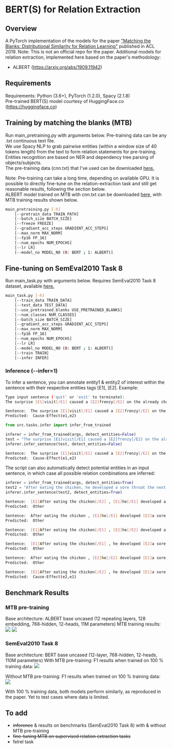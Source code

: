 # BERT(S) for Relation Extraction

## Overview
A PyTorch implementation of the models for the paper ["Matching the Blanks: Distributional Similarity for Relation Learning"](https://arxiv.org/pdf/1906.03158.pdf) published in ACL 2019. Note: This is not an official repo for the paper.
Additional models for relation extraction, implemented here based on the paper's methodology:
- ALBERT (https://arxiv.org/abs/1909.11942)

## Requirements
Requirements: Python (3.6+), PyTorch (1.2.0), Spacy (2.1.8)  
Pre-trained BERT(S) model courtesy of HuggingFace.co (https://huggingface.co)

## Training by matching the blanks (MTB)
Run main_pretraining.py with arguments below. Pre-training data can be any .txt continuous text file.  
We use Spacy NLP to grab pairwise entities (within a window size of 40 tokens length) from the text to form relation statements for pre-training. Entities recognition are based on NER and dependency tree parsing of objects/subjects.  
The pre-training data (cnn.txt) that I've used can be downloaded [here.](https://drive.google.com/file/d/1aMiIZXLpO7JF-z_Zte3uH7OCo4Uk_0do/view?usp=sharing)

Note: Pre-training can take a long time, depending on available GPU. It is possible to directly fine-tune on the relation-extraction task and still get reasonable results, following the section below.  
ALBERT model trained on MTB with cnn.txt can be downloaded [here,](https://drive.google.com/drive/folders/1cTBi6gqPTgG1gYXuGH5LtZ3ZhD_Upy4M?usp=sharing) with MTB training results shown below.
```bash
main_pretraining.py [-h] 
	[--pretrain_data TRAIN_PATH] 
	[--batch_size BATCH_SIZE]
	[--freeze FREEZE]  
	[--gradient_acc_steps GRADIENT_ACC_STEPS]
	[--max_norm MAX_NORM]
	[--fp16 FP_16]  
	[--num_epochs NUM_EPOCHS]
	[--lr LR]
	[--model_no MODEL_NO (0: BERT ; 1: ALBERT)]
```

## Fine-tuning on SemEval2010 Task 8
Run main_task.py with arguments below. Requires SemEval2010 Task 8 dataset, available [here.](https://github.com/sahitya0000/Relation-Classification/blob/master/corpus/SemEval2010_task8_all_data.zip)

```bash
main_task.py [-h] 
	[--train_data TRAIN_DATA]
	[--test_data TEST_DATA]
	[--use_pretrained_blanks USE_PRETRAINED_BLANKS]
	[--num_classes NUM_CLASSES] 
	[--batch_size BATCH_SIZE]
	[--gradient_acc_steps GRADIENT_ACC_STEPS]
	[--max_norm MAX_NORM]
	[--fp16 FP_16]  
	[--num_epochs NUM_EPOCHS]
	[--lr LR]
	[--model_no MODEL_NO (0: BERT ; 1: ALBERT)]
	[--train TRAIN]
	[--infer INFER]
```

### Inference (--infer=1)
To infer a sentence, you can annotate entity1 & entity2 of interest within the sentence with their respective entities tags [E1], [E2]. 
Example:
```bash
Type input sentence ('quit' or 'exit' to terminate):
The surprise [E1]visit[/E1] caused a [E2]frenzy[/E2] on the already chaotic trading floor.

Sentence:  The surprise [E1]visit[/E1] caused a [E2]frenzy[/E2] on the already chaotic trading floor.
Predicted:  Cause-Effect(e1,e2) 
```

```python
from src.tasks.infer import infer_from_trained

inferer = infer_from_trained(args, detect_entities=False)
test = "The surprise [E1]visit[/E1] caused a [E2]frenzy[/E2] on the already chaotic trading floor."
inferer.infer_sentence(test, detect_entities=False)
```
```bash
Sentence:  The surprise [E1]visit[/E1] caused a [E2]frenzy[/E2] on the already chaotic trading floor.
Predicted:  Cause-Effect(e1,e2) 
```

The script can also automatically detect potential entities in an input sentence, in which case all possible relation combinations are inferred:
```python
inferer = infer_from_trained(args, detect_entities=True)
test2 = "After eating the chicken, he developed a sore throat the next morning."
inferer.infer_sentence(test2, detect_entities=True)
```
```bash
Sentence:  [E2]After eating the chicken[/E2] , [E1]he[/E1] developed a sore throat the next morning .
Predicted:  Other 

Sentence:  After eating the chicken , [E1]he[/E1] developed [E2]a sore throat[/E2] the next morning .
Predicted:  Other 

Sentence:  [E1]After eating the chicken[/E1] , [E2]he[/E2] developed a sore throat the next morning .
Predicted:  Other 

Sentence:  [E1]After eating the chicken[/E1] , he developed [E2]a sore throat[/E2] the next morning .
Predicted:  Other 

Sentence:  After eating the chicken , [E2]he[/E2] developed [E1]a sore throat[/E1] the next morning .
Predicted:  Other 

Sentence:  [E2]After eating the chicken[/E2] , he developed [E1]a sore throat[/E1] the next morning .
Predicted:  Cause-Effect(e2,e1) 
```

## Benchmark Results
### MTB pre-training
Base architecture: ALBERT base uncased (12 repeating layers, 128 embedding, 768-hidden, 12-heads, 11M parameters)
MTB training results:
![](https://github.com/plkmo/BERT-Relation-Extraction/blob/master/results/CNN/loss_vs_epoch_1.png) 
![](https://github.com/plkmo/BERT-Relation-Extraction/blob/master/results/CNN/accuracy_vs_epoch_1.png) 

### SemEval2010 Task 8
Base architecture: BERT base uncased (12-layer, 768-hidden, 12-heads, 110M parameters)
With MTB pre-training: F1 results when trained on 100 % training data:
![](https://github.com/plkmo/BERT-Relation-Extraction/blob/master/results/CNN/blanks_task_test_f1_vs_epoch_0.png) 

Without MTB pre-training: F1 results when trained on 100 % training data:
![](https://github.com/plkmo/BERT-Relation-Extraction/blob/master/results/CNN/task_test_f1_vs_epoch_0.png) 

With 100 % training data, both models perform similarly, as reproduced in the paper. Yet to test cases where data is limited.

## To add
- ~~inference~~ & results on benchmarks (SemEval2010 Task 8) with & without MTB pre-training 
- ~~fine-tuning MTB on supervised relation extraction tasks~~
- felrel task

